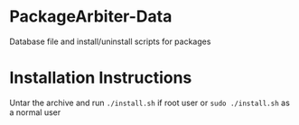 # PackageArbiter-Data
Database file and install/uninstall scripts for packages

# Installation Instructions

Untar the archive and run `./install.sh` if root user or `sudo ./install.sh` as a normal user
